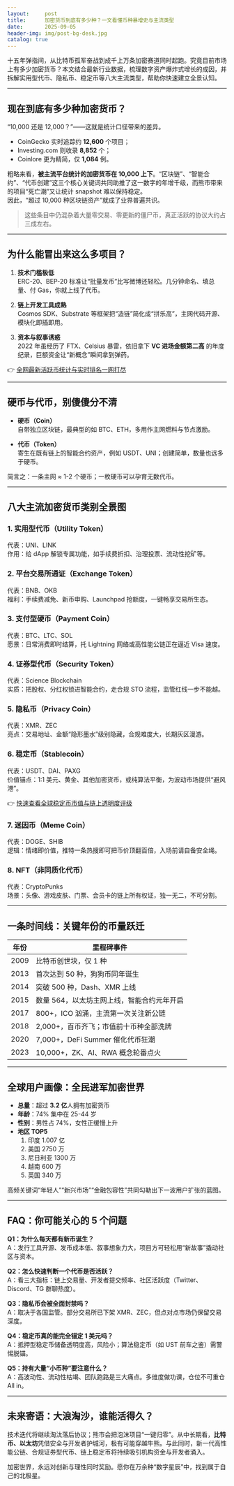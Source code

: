 ```yaml
---
layout:     post
title:      加密货币到底有多少种？一文看懂币种暴增史与主流类型
date:       2025-09-05
header-img: img/post-bg-desk.jpg
catalog: true
---
```


十五年弹指间，从比特币孤军奋战到成千上万条加密赛道同时起跑。究竟目前市场上有多少加密货币？本文结合最新行业数据，梳理数字资产爆炸式增长的成因，并拆解实用型代币、隐私币、稳定币等八大主流类型，帮助你快速建立全景认知。

---

## 现在到底有多少种加密货币？

“10,000 还是 12,000？”——这就是统计口径带来的差异。  
- CoinGecko 实时追踪约 **12,600** 个项目；  
- Investing.com 则收录 **8,852** 个；  
- Coinlore 更为精简，仅 **1,084** 例。  

粗略来看，**被主流平台统计的加密货币在 10,000 上下**。“区块链”、“智能合约”、“代币创建”这三个核心关键词共同助推了这一数字的年增千级，而熊市带来的项目“死亡潮”又让统计 snapshot 难以保持稳定。  
因此，“超过 10,000 种区块链资产”就成了业界普遍共识。

> 这些条目中仍混杂着大量零交易、零更新的僵尸币，真正活跃的协议大约占三成左右。

---

## 为什么能冒出来这么多项目？

1. **技术门槛极低**  
   ERC-20、BEP-20 标准让“批量发币”比写微博还轻松。几分钟命名、填总量、付 Gas，你就上线了代币。  

2. **链上开发工具成熟**  
   Cosmos SDK、Substrate 等框架把“造链”简化成“拼乐高”，主网代码开源、模块化即插即用。

3. **资本与叙事诱惑**  
   2022 年虽经历了 FTX、Celsius 暴雷，依旧拿下 **VC 进场金额第二高** 的年度纪录，巨额资金让“新概念”瞬间拿到弹药。  

👉 [全网最新活跃币统计与实时排名一网打尽](https://okxdog.com/)

---

## 硬币与代币，别傻傻分不清

- **硬币（Coin）**  
  自带独立区块链，最典型的如 BTC、ETH，多用作主网燃料与节点激励。  

- **代币（Token）**  
  寄生在既有链上的智能合约资产，例如 USDT、UNI；创建简单，数量也远多于硬币。  

简言之：一条主网 ≈ 1-2 个硬币；一枚硬币可以孕育无数代币。

---

## 八大主流加密货币类别全景图

### 1. 实用型代币（Utility Token）
代表：UNI、LINK  
作用：给 dApp 解锁专属功能，如手续费折扣、治理投票、流动性挖矿等。

### 2. 平台交易所通证（Exchange Token）
代表：BNB、OKB  
福利：手续费减免、新币申购、Launchpad 抢额度，一键畅享交易所生态。

### 3. 支付型硬币（Payment Coin）
代表：BTC、LTC、SOL  
愿景：日常消费即时结算，托 Lightning 网络或高性能公链正在逼近 Visa 速度。

### 4. 证券型代币（Security Token）
代表：Science Blockchain  
实质：把股权、分红权锁进智能合约，走合规 STO 流程，监管红线一步不能越。

### 5. 隐私币（Privacy Coin）
代表：XMR、ZEC  
亮点：交易地址、金额“隐形墨水”级别隐藏，合规难度大，长期灰区漫游。

### 6. 稳定币（Stablecoin）
代表：USDT、DAI、PAXG  
价值锚点：1:1 美元、黄金、其他加密货币，或纯算法平衡，为波动市场提供“避风港”。  

👉 [快速查看全球稳定币市值与链上透明度评级](https://okxdog.com/)

### 7. 迷因币（Meme Coin）
代表：DOGE、SHIB  
逻辑：情绪即价值，推特一条热搜即可把币价顶翻百倍，入场前请自备安全绳。

### 8. NFT（非同质化代币）
代表：CryptoPunks  
场景：头像、游戏皮肤、门票、会员卡的链上所有权证，独一无二，不可分割。

---

## 一条时间线：关键年份的币量跃迁

| 年份 | 里程碑事件 |
|---|---|
| 2009 | 比特币创世块，仅 1 种 |
| 2013 | 首次达到 50 种，狗狗币同年诞生 |
| 2014 | 突破 500 种，Dash、XMR 上线 |
| 2015 | 数量 564，以太坊主网上线，智能合约元年开启 |
| 2017 | 800+，ICO 汹涌，主流第一次关注新公链 |
| 2018 | 2,000+，百币齐飞；市值前十币种全部洗牌 |
| 2020 | 7,000+，DeFi Summer 催化代币狂潮 |
| 2023 | 10,000+，ZK、AI、RWA 概念轮番点火 |

---

## 全球用户画像：全民进军加密世界

- **总量**：超过 **3.2 亿**人拥有加密货币  
- **年龄**：74% 集中在 25-44 岁  
- **性别**：男性占 74%，女性正缓慢上升  
- **地区 TOP5**  
  1. 印度 1.007 亿  
  2. 美国 2750 万  
  3. 尼日利亚 1300 万  
  4. 越南 600 万  
  5. 英国 340 万  

高频关键词“年轻人”“新兴市场”“金融包容性”共同勾勒出下一波用户扩张的蓝图。

---

## FAQ：你可能关心的 5 个问题

**Q1：为什么每天都有新币诞生？**  
A：发行工具开源、发币成本低、叙事想象力大，项目方可轻松用“新故事”撬动社区与资本。

**Q2：怎么快速判断一个代币是否活跃？**  
A：看三大指标：链上交易量、开发者提交频率、社区活跃度（Twitter、Discord、TG 群聊热度）。

**Q3：隐私币会被全面封禁吗？**  
A：取决于各国监管。部分交易所已下架 XMR、ZEC，但点对点市场仍保留交易深度。

**Q4：稳定币真的能完全锚定 1 美元吗？**  
A：抵押型稳定币储备透明度高，风险小；算法稳定币（如 UST 前车之鉴）需警惕脱锚。

**Q5：持有大量“小币种”要注意什么？**  
A：高波动性、流动性枯竭、团队跑路是三大痛点。多维度做功课，仓位不可重仓 All in。

---

## 未来寄语：大浪淘沙，谁能活得久？

技术迭代将继续淘汰落后协议；熊市会把泡沫项目“一键归零”。从中长期看，**比特币、以太坊**凭借安全与开发者护城河，极有可能穿越牛熊。与此同时，新一代高性能公链、合规证券型代币、链上稳定币将持续吸引机构资金与开发者涌入。

加密世界，永远对创新与理性同时奖励。愿你在万余种“数字星辰”中，找到属于自己的北极星。